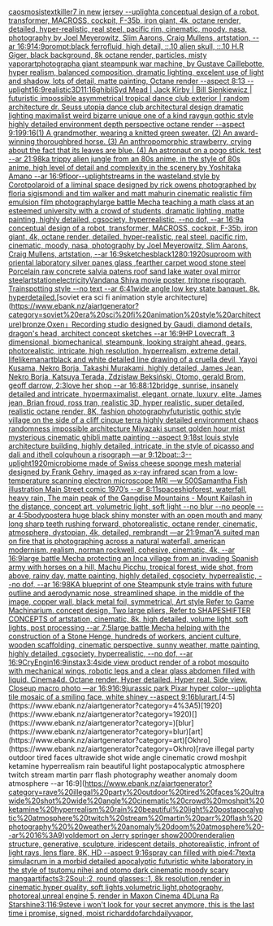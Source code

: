 [caosmosis](https://www.ebank.nz/aiartgenerator?category=caosmosis)[text](https://www.ebank.nz/aiartgenerator?category=text)[killer7 in new jersey --uplight](https://www.ebank.nz/aiartgenerator?category=killer7%20in%20new%20jersey%20--uplight)[a conceptual design of a robot, transformer, MACROSS, cockpit, F-35b, iron giant, 4k, octane render, detailed, hyper-realistic, real steel, pacific rim, cinematic, moody, nasa, photography by Joel Meyerowitz, Slim Aarons, Craig Mullens, artstation, --ar 16:9](https://www.ebank.nz/aiartgenerator?category=a%20conceptual%20design%20of%20a%20robot%2C%20transformer%2C%20MACROSS%2C%20cockpit%2C%20F-35b%2C%20iron%20giant%2C%204k%2C%20octane%20render%2C%20detailed%2C%20hyper-realistic%2C%20real%20steel%2C%20pacific%20rim%2C%20cinematic%2C%20moody%2C%20nasa%2C%20photography%20by%20Joel%20Meyerowitz%2C%20Slim%20Aarons%2C%20Craig%20Mullens%2C%20artstation%2C%20--ar%2016%3A9)[14:9](https://www.ebank.nz/aiartgenerator?category=14%3A9)[prompt:black ferrofluid, high detail, ::.10 alien skull, ::.10 H.R Giger, black background, 8k octane render, particles, misty vapor](https://www.ebank.nz/aiartgenerator?category=prompt%3Ablack%20ferrofluid%2C%20high%20detail%2C%20%3A%3A.10%20alien%20skull%2C%20%3A%3A.10%20H.R%20Giger%2C%20black%20background%2C%208k%20octane%20render%2C%20particles%2C%20misty%20vapor)[art](https://www.ebank.nz/aiartgenerator?category=art)[photograph](https://www.ebank.nz/aiartgenerator?category=photograph)[a giant steampunk war machine, by Gustave Caillebotte, hyper realism, balanced composition, dramatic lighting, excelent use of light and shadow, lots of detail, matte painting, Octane render --aspect 8:13 --uplight](https://www.ebank.nz/aiartgenerator?category=a%20giant%20steampunk%20war%20machine%2C%20by%20Gustave%20Caillebotte%2C%20hyper%20realism%2C%20balanced%20composition%2C%20dramatic%20lighting%2C%20excelent%20use%20of%20light%20and%20shadow%2C%20lots%20of%20detail%2C%20matte%20painting%2C%20Octane%20render%20--aspect%208%3A13%20--uplight)[16:9](https://www.ebank.nz/aiartgenerator?category=16%3A9)[realistic](https://www.ebank.nz/aiartgenerator?category=realistic)[3D](https://www.ebank.nz/aiartgenerator?category=3D)[11:16](https://www.ebank.nz/aiartgenerator?category=11%3A16)[ghibli](https://www.ebank.nz/aiartgenerator?category=ghibli)[Syd Mead | Jack Kirby | Bill Sienkiewicz | futuristic impossible asymmetrical tropical dance club exterior | random architecture dr. Seuss utopia dance club architectural design dramatic lighting maximalist weird bizarre unique one of a kind raygun gothic style highly detailed environment depth perspective octane render --aspect 9:19](https://www.ebank.nz/aiartgenerator?category=Syd%20Mead%20%7C%20Jack%20Kirby%20%7C%20Bill%20Sienkiewicz%20%7C%20futuristic%20impossible%20asymmetrical%20tropical%20dance%20club%20exterior%20%7C%20random%20architecture%20dr.%20Seuss%20utopia%20dance%20club%20architectural%20design%20dramatic%20lighting%20maximalist%20weird%20bizarre%20unique%20one%20of%20a%20kind%20raygun%20gothic%20style%20highly%20detailed%20environment%20depth%20perspective%20octane%20render%20--aspect%209%3A19)[9:16](https://www.ebank.nz/aiartgenerator?category=9%3A16)[(1) A grandmother, wearing a knitted green sweater.   (2) An award-winning thoroughbred horse.   (3) An anthropomorphic strawberry, crying about the fact that its leaves are blue.   (4) An astronaut on a pogo stick.           test --ar 21:9](https://www.ebank.nz/aiartgenerator?category=%281%29%20A%20grandmother%2C%20wearing%20a%20knitted%20green%20sweater.%20%20%20%282%29%20An%20award-winning%20thoroughbred%20horse.%20%20%20%283%29%20An%20anthropomorphic%20strawberry%2C%20crying%20about%20the%20fact%20that%20its%20leaves%20are%20blue.%20%20%20%284%29%20An%20astronaut%20on%20a%20pogo%20stick.%20%20%20%20%20%20%20%20%20%20%20test%20--ar%2021%3A9)[8k](https://www.ebank.nz/aiartgenerator?category=8k)[a trippy alien jungle from an 80s anime, in the style of 80s anime, high level of detail and complexity in the scenery by Yoshitaka Amano --ar 16:9](https://www.ebank.nz/aiartgenerator?category=a%20trippy%20alien%20jungle%20from%20an%2080s%20anime%2C%20in%20the%20style%20of%2080s%20anime%2C%20high%20level%20of%20detail%20and%20complexity%20in%20the%20scenery%20by%20Yoshitaka%20Amano%20--ar%2016%3A9)[floor](https://www.ebank.nz/aiartgenerator?category=floor)[--uplight](https://www.ebank.nz/aiartgenerator?category=--uplight)[streams in the wasteland,style by Corot](https://www.ebank.nz/aiartgenerator?category=streams%20in%20the%20wasteland%2Cstyle%20by%20Corot)[polaroid of a liminal space designed by rick owens photographed by floria sigismondi and tim walker  and matt mahurin cinematic realistic film emulsion film photography](https://www.ebank.nz/aiartgenerator?category=polaroid%20of%20a%20liminal%20space%20designed%20by%20rick%20owens%20photographed%20by%20floria%20sigismondi%20and%20tim%20walker%20%20and%20matt%20mahurin%20cinematic%20realistic%20film%20emulsion%20film%20photography)[large battle Mecha teaching a math class at an esteemed university with a crowd of students, dramatic lighting, matte painting, highly detailed, cgsociety, hyperrealistic, --no dof, --ar 16:9](https://www.ebank.nz/aiartgenerator?category=large%20battle%20Mecha%20teaching%20a%20math%20class%20at%20an%20esteemed%20university%20with%20a%20crowd%20of%20students%2C%20dramatic%20lighting%2C%20matte%20painting%2C%20highly%20detailed%2C%20cgsociety%2C%20hyperrealistic%2C%20--no%20dof%2C%20--ar%2016%3A9)[a conceptual design of a robot, transformer, MACROSS, cockpit, F-35b, iron giant, 4k, octane render, detailed, hyper-realistic, real steel, pacific rim, cinematic, moody, nasa, photography by Joel Meyerowitz, Slim Aarons, Craig Mullens, artstation, --ar 16:9](https://www.ebank.nz/aiartgenerator?category=a%20conceptual%20design%20of%20a%20robot%2C%20transformer%2C%20MACROSS%2C%20cockpit%2C%20F-35b%2C%20iron%20giant%2C%204k%2C%20octane%20render%2C%20detailed%2C%20hyper-realistic%2C%20real%20steel%2C%20pacific%20rim%2C%20cinematic%2C%20moody%2C%20nasa%2C%20photography%20by%20Joel%20Meyerowitz%2C%20Slim%20Aarons%2C%20Craig%20Mullens%2C%20artstation%2C%20--ar%2016%3A9)[sketches](https://www.ebank.nz/aiartgenerator?category=sketches)[black](https://www.ebank.nz/aiartgenerator?category=black)[1280:1920](https://www.ebank.nz/aiartgenerator?category=1280%3A1920)[sup](https://www.ebank.nz/aiartgenerator?category=sup)[room with oriental laboratory  silver panes glass  ,fearther carpet wood stone steel Porcelain raw  concrete salvia patens roof sand lake water oval mirror steel](https://www.ebank.nz/aiartgenerator?category=room%20with%20oriental%20laboratory%20%20silver%20panes%20glass%20%20%2Cfearther%20carpet%20wood%20stone%20steel%20Porcelain%20raw%20%20concrete%20salvia%20patens%20roof%20sand%20lake%20water%20oval%20mirror%20steel)[artstation](https://www.ebank.nz/aiartgenerator?category=artstation)[electricity](https://www.ebank.nz/aiartgenerator?category=electricity)[Vandana Shiva movie poster, tritone risograph, Trainspotting style --no text --ar 6:4](https://www.ebank.nz/aiartgenerator?category=Vandana%20Shiva%20movie%20poster%2C%20tritone%20risograph%2C%20Trainspotting%20style%20--no%20text%20--ar%206%3A4)[1](https://www.ebank.nz/aiartgenerator?category=1)[wide angle low key state banquet. 8k. hyperdetailed.](https://www.ebank.nz/aiartgenerator?category=wide%20angle%20low%20key%20state%20banquet.%208k.%20hyperdetailed.)[soviet era sci fi animation style architecture](https://www.ebank.nz/aiartgenerator?category=soviet%20era%20sci%20fi%20animation%20style%20architecture)[bronze,Oxen」](https://www.ebank.nz/aiartgenerator?category=bronze%2COxen%E3%80%8D)[Recording studio designed by Gaudi, diamond details, dragon's head, architect concept sketches --ar 16:9](https://www.ebank.nz/aiartgenerator?category=Recording%20studio%20designed%20by%20Gaudi%2C%20diamond%20details%2C%20dragon%27s%20head%2C%20architect%20concept%20sketches%20--ar%2016%3A9)[HP Lovecraft, 3 dimensional, biomechanical, steampunk, looking straight ahead, gears, photorealistic, intricate, high resolution, hyperrealism, extreme detail, lifelike](https://www.ebank.nz/aiartgenerator?category=HP%20Lovecraft%2C%203%20dimensional%2C%20biomechanical%2C%20steampunk%2C%20looking%20straight%20ahead%2C%20gears%2C%20photorealistic%2C%20intricate%2C%20high%20resolution%2C%20hyperrealism%2C%20extreme%20detail%2C%20lifelike)[man](https://www.ebank.nz/aiartgenerator?category=man)[art](https://www.ebank.nz/aiartgenerator?category=art)[black and white detailed line drawing of a cruella devil, Yayoi Kusama, Nekro Borja, Takashi Murakami, highly detailed, James Jean, Nekro Borja, Katsuya Terada, Zdzisław Beksiński, Otomo, gerald Brom, geoff darrow, 2:3](https://www.ebank.nz/aiartgenerator?category=black%20and%20white%20detailed%20line%20drawing%20of%20a%20cruella%20devil%2C%20Yayoi%20Kusama%2C%20Nekro%20Borja%2C%20Takashi%20Murakami%2C%20highly%20detailed%2C%20James%20Jean%2C%20Nekro%20Borja%2C%20Katsuya%20Terada%2C%20Zdzis%C5%82aw%20Beksi%C5%84ski%2C%20Otomo%2C%20gerald%20Brom%2C%20geoff%20darrow%2C%202%3A3)[love her shop --ar 16:8](https://www.ebank.nz/aiartgenerator?category=love%20her%20shop%20--ar%2016%3A8)[8:12](https://www.ebank.nz/aiartgenerator?category=8%3A12)[bridge, sunrise, insanely detailed and intricate, hypermaximalist, elegant, ornate, luxury, elite, James jean, Brian froud, ross tran, realistic 3D, hyper realistic, super detailed, realistic octane render, 8K, fashion photography](https://www.ebank.nz/aiartgenerator?category=bridge%2C%20sunrise%2C%20insanely%20detailed%20and%20intricate%2C%20hypermaximalist%2C%20elegant%2C%20ornate%2C%20luxury%2C%20elite%2C%20James%20jean%2C%20Brian%20froud%2C%20ross%20tran%2C%20realistic%203D%2C%20hyper%20realistic%2C%20super%20detailed%2C%20realistic%20octane%20render%2C%208K%2C%20fashion%20photography)[futuristic gothic style village on the side of a cliff  cinque terra highly detailed environment chaos randomness impossible architecture  Miyazaki sunset golden hour mist mysterious cinematic  ghibli matte painting --aspect 9:18](https://www.ebank.nz/aiartgenerator?category=futuristic%20gothic%20style%20village%20on%20the%20side%20of%20a%20cliff%20%20cinque%20terra%20highly%20detailed%20environment%20chaos%20randomness%20impossible%20architecture%20%20Miyazaki%20sunset%20golden%20hour%20mist%20mysterious%20cinematic%20%20ghibli%20matte%20painting%20--aspect%209%3A18)[st louis style architecture building, highly detailed, intricate, in the style of picasso and dali and ithell colquhoun a risograph —ar 9:12](https://www.ebank.nz/aiartgenerator?category=st%20louis%20style%20architecture%20building%2C%20highly%20detailed%2C%20intricate%2C%20in%20the%20style%20of%20picasso%20and%20dali%20and%20ithell%20colquhoun%20a%20risograph%20%E2%80%94ar%209%3A12)[boat::3](https://www.ebank.nz/aiartgenerator?category=boat%3A%3A3)[--uplight](https://www.ebank.nz/aiartgenerator?category=--uplight)[1920](https://www.ebank.nz/aiartgenerator?category=1920)[microbiome made of Swiss cheese sponge mesh material designed by Frank Gehry, imaged as x-ray infrared scan from a low-temperature scanning electron microscope MRI —w 500](https://www.ebank.nz/aiartgenerator?category=microbiome%20made%20of%20Swiss%20cheese%20sponge%20mesh%20material%20designed%20by%20Frank%20Gehry%2C%20imaged%20as%20x-ray%20infrared%20scan%20from%20a%20low-temperature%20scanning%20electron%20microscope%20MRI%20%E2%80%94w%20500)[Samantha Fish illustration Main Street comic 1970’s --ar 8:11](https://www.ebank.nz/aiartgenerator?category=Samantha%20Fish%20illustration%20Main%20Street%20comic%201970%E2%80%99s%20--ar%208%3A11)[spaceship](https://www.ebank.nz/aiartgenerator?category=spaceship)[forest, waterfall, heavy rain, The main peak of the Gangdise Mountains - Mount Kailash in the distance, concept art, volumetric light, soft light   --no blur --no people --ar 4:5](https://www.ebank.nz/aiartgenerator?category=forest%2C%20waterfall%2C%20heavy%20rain%2C%20The%20main%20peak%20of%20the%20Gangdise%20Mountains%20-%20Mount%20Kailash%20in%20the%20distance%2C%20concept%20art%2C%20volumetric%20light%2C%20soft%20light%20%20%20--no%20blur%20--no%20people%20--ar%204%3A5)[body](https://www.ebank.nz/aiartgenerator?category=body)[poster](https://www.ebank.nz/aiartgenerator?category=poster)[a huge black shiny monster with an open mouth and many long sharp teeth rushing forward, photorealistic, octane render, cinematic, atmosphere, dystopian, 4k, detailed, rembrandt —ar 21:9](https://www.ebank.nz/aiartgenerator?category=a%20huge%20black%20shiny%20monster%20with%20an%20open%20mouth%20and%20many%20long%20sharp%20teeth%20rushing%20forward%2C%20photorealistic%2C%20octane%20render%2C%20cinematic%2C%20atmosphere%2C%20dystopian%2C%204k%2C%20detailed%2C%20rembrandt%20%E2%80%94ar%2021%3A9)[man”](https://www.ebank.nz/aiartgenerator?category=man%E2%80%9D)[A suited man on fire that is photographing across a natural waterfall, american modernism, realism, norman rockwell, cohesive, cinematic, 4k, --ar 16:9](https://www.ebank.nz/aiartgenerator?category=A%20suited%20man%20on%20fire%20that%20is%20photographing%20across%20a%20natural%20waterfall%2C%20american%20modernism%2C%20realism%2C%20norman%20rockwell%2C%20cohesive%2C%20cinematic%2C%204k%2C%20--ar%2016%3A9)[large battle Mecha protecting an Inca village from an invading Spanish army with horses on a hill, Machu Picchu, tropical forest, wide shot, from above, rainy day, matte painting, highly detailed, cgsociety, hyperrealistic, --no dof, --ar 16:9](https://www.ebank.nz/aiartgenerator?category=large%20battle%20Mecha%20protecting%20an%20Inca%20village%20from%20an%20invading%20Spanish%20army%20with%20horses%20on%20a%20hill%2C%20Machu%20Picchu%2C%20tropical%20forest%2C%20wide%20shot%2C%20from%20above%2C%20rainy%20day%2C%20matte%20painting%2C%20highly%20detailed%2C%20cgsociety%2C%20hyperrealistic%2C%20--no%20dof%2C%20--ar%2016%3A9)[8K](https://www.ebank.nz/aiartgenerator?category=8K)[A blueprint of one Steampunk style  trains with future outline and aerodynamic nose, streamlined shape, in the middle of the image,  copper wall, black metal foil, symmetrical,  Art style Refer to Game Machinarium.  concept design, Two large pliers, Refer to SHAPESHIFTER CONCEPTS  of artstation, cinematic,  8k, high detailed,  volume light,  soft lights,  post processing    --ar 7:5](https://www.ebank.nz/aiartgenerator?category=A%20blueprint%20of%20one%20Steampunk%20style%20%20trains%20with%20future%20outline%20and%20aerodynamic%20nose%2C%20streamlined%20shape%2C%20in%20the%20middle%20of%20the%20image%2C%20%20copper%20wall%2C%20black%20metal%20foil%2C%20symmetrical%2C%20%20Art%20style%20Refer%20to%20Game%20Machinarium.%20%20concept%20design%2C%20Two%20large%20pliers%2C%20Refer%20to%20SHAPESHIFTER%20CONCEPTS%20%20of%20artstation%2C%20cinematic%2C%20%208k%2C%20high%20detailed%2C%20%20volume%20light%2C%20%20soft%20lights%2C%20%20post%20processing%20%20%20%20--ar%207%3A5)[large battle Mecha helping with the construction of a Stone Henge, hundreds of workers, ancient culture, wooden scaffolding, cinematic perspective, sunny weather, matte painting, highly detailed, cgsociety, hyperrealistic, --no dof, --ar 16:9](https://www.ebank.nz/aiartgenerator?category=large%20battle%20Mecha%20helping%20with%20the%20construction%20of%20a%20Stone%20Henge%2C%20hundreds%20of%20workers%2C%20ancient%20culture%2C%20wooden%20scaffolding%2C%20cinematic%20perspective%2C%20sunny%20weather%2C%20matte%20painting%2C%20highly%20detailed%2C%20cgsociety%2C%20hyperrealistic%2C%20--no%20dof%2C%20--ar%2016%3A9)[CryEngin](https://www.ebank.nz/aiartgenerator?category=CryEngin)[16:9](https://www.ebank.nz/aiartgenerator?category=16%3A9)[instax](https://www.ebank.nz/aiartgenerator?category=instax)[3:4](https://www.ebank.nz/aiartgenerator?category=3%3A4)[side view product render of a robot mosquito with mechanical wings, robotic legs and a clear glass abdomen filled with liquid. Cinema4d. Octane render. Hyper detailed. Hyper real. Side view. Closeup macro photo —ar 16:9](https://www.ebank.nz/aiartgenerator?category=side%20view%20product%20render%20of%20a%20robot%20mosquito%20with%20mechanical%20wings%2C%20robotic%20legs%20and%20a%20clear%20glass%20abdomen%20filled%20with%20liquid.%20Cinema4d.%20Octane%20render.%20Hyper%20detailed.%20Hyper%20real.%20Side%20view.%20Closeup%20macro%20photo%20%E2%80%94ar%2016%3A9)[16:9](https://www.ebank.nz/aiartgenerator?category=16%3A9)[jurassic park Pixar hyper color](https://www.ebank.nz/aiartgenerator?category=jurassic%20park%20Pixar%20hyper%20color)[--uplight](https://www.ebank.nz/aiartgenerator?category=--uplight)[a tile mosaic of a smiling face, white shiney --aspect 9:16](https://www.ebank.nz/aiartgenerator?category=a%20tile%20mosaic%20of%20a%20smiling%20face%2C%20white%20shiney%20--aspect%209%3A16)[blur](https://www.ebank.nz/aiartgenerator?category=blur)[art.](https://www.ebank.nz/aiartgenerator?category=art.)[4:5](https://www.ebank.nz/aiartgenerator?category=4%3A5)[1920](https://www.ebank.nz/aiartgenerator?category=1920)[](https://www.ebank.nz/aiartgenerator?category=)[blur](https://www.ebank.nz/aiartgenerator?category=blur)[art](https://www.ebank.nz/aiartgenerator?category=art)[Okhro](https://www.ebank.nz/aiartgenerator?category=Okhro)[rave illegal party outdoor tired faces ultrawide shot wide angle cinematic crowd moshpit ketamine hyperrealism rain beautiful light postapocalyptic atmosphere twitch stream martin parr flash photography  weather anomaly doom atmosphere --ar 16:9](https://www.ebank.nz/aiartgenerator?category=rave%20illegal%20party%20outdoor%20tired%20faces%20ultrawide%20shot%20wide%20angle%20cinematic%20crowd%20moshpit%20ketamine%20hyperrealism%20rain%20beautiful%20light%20postapocalyptic%20atmosphere%20twitch%20stream%20martin%20parr%20flash%20photography%20%20weather%20anomaly%20doom%20atmosphere%20--ar%2016%3A9)[voldemort on   Jerry springer show](https://www.ebank.nz/aiartgenerator?category=voldemort%20on%20%20%20Jerry%20springer%20show)[2000](https://www.ebank.nz/aiartgenerator?category=2000)[render](https://www.ebank.nz/aiartgenerator?category=render)[](https://www.ebank.nz/aiartgenerator?category=)[alien structure, generative, sculpture, iridescent details, photorealistic, infront of light rays, lens flare, 8K, HD --aspect 9:16](https://www.ebank.nz/aiartgenerator?category=alien%20structure%2C%20generative%2C%20sculpture%2C%20iridescent%20details%2C%20photorealistic%2C%20infront%20of%20light%20rays%2C%20lens%20flare%2C%208K%2C%20HD%20--aspect%209%3A16)[spray can filled with pie](https://www.ebank.nz/aiartgenerator?category=spray%20can%20filled%20with%20pie)[4:7](https://www.ebank.nz/aiartgenerator?category=4%3A7)[text](https://www.ebank.nz/aiartgenerator?category=text)[a simulacrum in a morbid detailed apocalyptic futuristic white laboratory in the style of tsutomu nihei and otomo dark cinematic moody scary manga](https://www.ebank.nz/aiartgenerator?category=a%20simulacrum%20in%20a%20morbid%20detailed%20apocalyptic%20futuristic%20white%20laboratory%20in%20the%20style%20of%20tsutomu%20nihei%20and%20otomo%20dark%20cinematic%20moody%20scary%20manga)[artifacts](https://www.ebank.nz/aiartgenerator?category=artifacts)[3:2](https://www.ebank.nz/aiartgenerator?category=3%3A2)[Soul::2, round glasses::1, 8k resolution,render in cinematic,hyper quality, soft lights,volumetric light,photography, photoreal,unreal engine 5, render in Maxon Cinema 4D](https://www.ebank.nz/aiartgenerator?category=Soul%3A%3A2%2C%20round%20glasses%3A%3A1%2C%208k%20resolution%2Crender%20in%20cinematic%2Chyper%20quality%2C%20soft%20lights%2Cvolumetric%20light%2Cphotography%2C%20photoreal%2Cunreal%20engine%205%2C%20render%20in%20Maxon%20Cinema%204D)[Luna Ra Starshine](https://www.ebank.nz/aiartgenerator?category=Luna%20Ra%20Starshine)[3:1](https://www.ebank.nz/aiartgenerator?category=3%3A1)[16:9](https://www.ebank.nz/aiartgenerator?category=16%3A9)[steve i won't look for your secret anymore, this is the last time i promise, signed, moist richard](https://www.ebank.nz/aiartgenerator?category=steve%20i%20won%27t%20look%20for%20your%20secret%20anymore%2C%20this%20is%20the%20last%20time%20i%20promise%2C%20signed%2C%20moist%20richard)[dof](https://www.ebank.nz/aiartgenerator?category=dof)[archdaily](https://www.ebank.nz/aiartgenerator?category=archdaily)[vapor,](https://www.ebank.nz/aiartgenerator?category=vapor%2C)